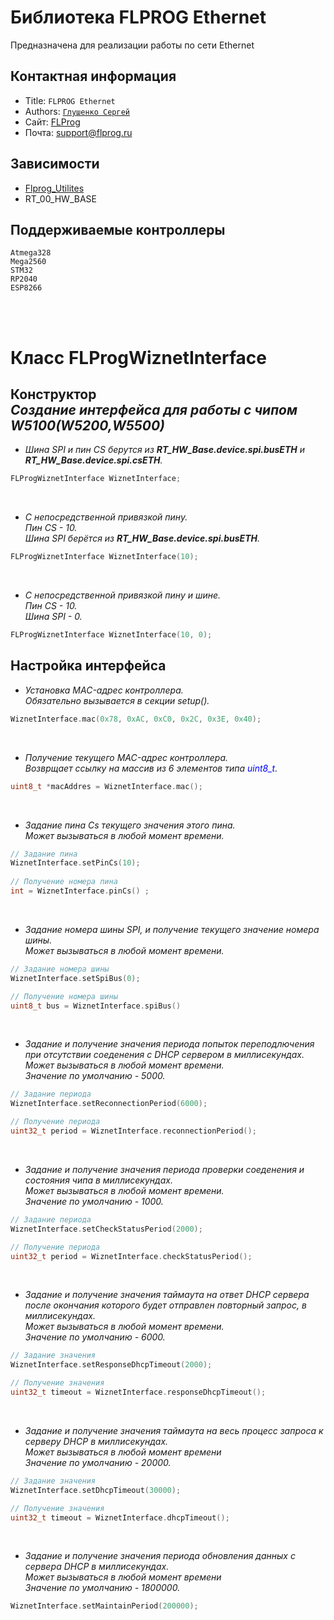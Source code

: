 Библиотека FLPROG Ethernet
===

Предназначена для реализации работы по сети Ethernet

## Контактная информация

- Title:  `FLPROG Ethernet`
- Authors: [`Глушенко Сергей`](@Totuin)
- Сайт: [FLProg](http://flprog.ru)
- Почта: [support@flprog.ru](mailto:support@flprog.ru)

## Зависимости

- [Flprog_Utilites](https://github.com/Totuin/Flprog_Utilites)
- RT_00_HW_BASE

## Поддерживаемые контроллеры

  ```
  Atmega328
  Mega2560
  STM32
  RP2040
  ESP8266
  ```

<br>
<br>

# Класс FLProgWiznetInterface

## __Конструктор__ <br> _Создание интерфейса для работы с чипом W5100(W5200,W5500)_

- *Шина SPI и пин CS берутся из  __RT_HW_Base.device.spi.busETH__ и __RT_HW_Base.device.spi.csETH__.*

 ```cpp
FLProgWiznetInterface WiznetInterface;
```

<br>

- *С непосредственной привязкой  пину.<br>
Пин CS - 10.<br>
Шина SPI берётся из __RT_HW_Base.device.spi.busETH__.*

```cpp
FLProgWiznetInterface WiznetInterface(10);
```

<br>

- *С непосредственной привязкой  пину и шине. <br>
Пин CS - 10.<br>
Шина SPI - 0.*

```cpp
FLProgWiznetInterface WiznetInterface(10, 0);
```

## __Настройка интерфейса__

- *Установка MAC-адрес контроллера.<br>
Обязательно вызывается в секции setup().*

```cpp
WiznetInterface.mac(0x78, 0xAC, 0xC0, 0x2C, 0x3E, 0x40);
```

<br>

- *Получение текущего MAC-адрес контроллера.<br>
Возврщает ссылку на массив из 6 элементов типа <span style='color: blue;'>uint8_t</span>.*

```cpp
uint8_t *macAddres = WiznetInterface.mac();
```

<br>

- *Задание пина Cs текущего значения этого пина.<br>
Может вызываться в любой момент времени.*

```cpp
// Задание пина
WiznetInterface.setPinCs(10);
  
// Получение номера пина  
int = WiznetInterface.pinCs() ;
```

<br>

- *Задание номера шины SPI, и получение текущего значение номера шины.<br>
Может вызываться в любой момент времени.*

```cpp
// Задание номера шины
WiznetInterface.setSpiBus(0);

// Получение номера шины
uint8_t bus = WiznetInterface.spiBus()
 ```

<br>

- *Задание и получение значения периода попыток переподлючения при отсутствии соеденения с DHCP сервером в миллисекундах.<br>
Может вызываться в любой момент времени. <br>
Значение по умолчанию - 5000.*

```cpp
// Задание периода
WiznetInterface.setReconnectionPeriod(6000);

// Получение периода
uint32_t period = WiznetInterface.reconnectionPeriod();
 ```

<br>

- *Задание и получение значения  периода проверки  соеденения и состояния чипа в миллисекундах.<br>
Может вызываться в любой момент времени.<br>
Значение по умолчанию - 1000.*

```cpp
// Задание периода
WiznetInterface.setCheckStatusPeriod(2000);

// Получение периода
uint32_t period = WiznetInterface.checkStatusPeriod();
 ```

<br>

- *Задание и получение значения  таймаута на ответ DHCP сервера после окончания которого будет отправлен повторный запрос, в миллисекундах.<br>
Может вызываться в любой момент времени.<br>
Значение по умолчанию - 6000.*

```cpp
// Задание значения
WiznetInterface.setResponseDhcpTimeout(2000);

// Получение значения
uint32_t timeout = WiznetInterface.responseDhcpTimeout();
 ```

<br>

- *Задание и получение значения таймаута на весь процесс запроса к серверу DHCP в миллисекундах.<br>
Может вызываться в любой момент времени<br>
Значение по умолчанию - 20000.*

```cpp
// Задание значения
WiznetInterface.setDhcpTimeout(30000);

// Получение значения
uint32_t timeout = WiznetInterface.dhcpTimeout();
 ```

<br>

- *Задание и получение значения периода обновления данных с сервера DHCP в миллисекундах.<br>
Может вызываться в любой момент времени<br>
Значение по умолчанию - 1800000.*

```cpp
WiznetInterface.setMaintainPeriod(200000);
 ```
